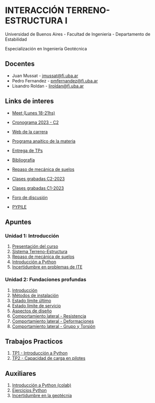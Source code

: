 # INTERACCIÓN TERRENO-ESTRUCTURA I
Universidad de Buenos Aires - Facultad de Ingeniería - Departamento de Estabilidad

Especialización en Ingeniería Geotécnica

## Docentes

* Juan Mussat - jmussat@fi.uba.ar
* Pedro Fernandez - pmfernandez@fi.uba.ar
* Lisandro Roldan - liroldan@fi.uba.ar

## Links de interes

* [Meet (Lunes 18-21hs)](https://meet.google.com/omj-acem-qvg)

* [Cronograma 2023 - C2](https://docs.google.com/spreadsheets/d/18iM8ACUkJqFO1woewddIxSGn59ZT-Ne84gpl8bjRFbY/edit?usp=sharing)

* [Web de la carrera](https://campusold.fi.uba.ar/course/view.php?id=3350)

* [Programa anaítico de la materia](https://campus.fi.uba.ar/pluginfile.php/494028/mod_resource/content/1/Interacci%C3%B3n%20Terreno%20-%20Estructura%20I.pdf)

* [Entrega de TPs](https://forms.gle/N7VfRzV8p7VzLSNm8)

* [Bibliografía](https://drive.google.com/drive/folders/1G-GwdJjAClMhnhLl3PN4o1ekad4BwOSd?usp=sharing)

* [Repaso de mecánica de suelos](https://www.youtube.com/playlist?list=PLQX7AAuxwaHb3Mzc5YDTNqYvbgGUQq3yB)

* [Clases grabadas C2-2023](https://www.youtube.com/playlist?list=PLQX7AAuxwaHYiy2lo6onc2hEQLEv6Ou7X)

* [Clases grabadas C1-2023](https://youtube.com/playlist?list=PLQX7AAuxwaHZVdZBnysGMEaogPLU3DojQ)

* [Foro de discusión](https://github.com/roldanlisandro/Fiuba-Geotecnia-ITE1/discussions)

* [PYPILE](https://www.yongtechnology.com/pypile/#:~:text=PyPile%20is%20a%20lateral%20pile,sections%20and%20custom%20cross%20section.)
<!--
* [Solicitud plaxis](https://forms.gle/koKTm1nvTfd2zh696)

* [Encuesta de cierre](https://forms.gle/YXEV5G3dun1WuEMp9)
-->


## Apuntes

### Unidad 1: Introducción

1. [Presentación del curso](https://github.com/roldanlisandro/Fiuba-Geotecnia-ITE1/blob/main/Apuntes/1000%20Presentaci%C3%B3n%20curso.pdf)
2. [Sistema Terreno-Estructura](https://github.com/roldanlisandro/Fiuba-Geotecnia-ITE1/blob/main/Apuntes/1001%20Sistema%20Terreno-Estructura.pdf)
3. [Repaso de mecánica de suelos](https://github.com/roldanlisandro/Fiuba-Geotecnia-ITE1/blob/main/Apuntes/1104%20Repaso%20mecanica%20de%20suelos.pdf)
4. [Introducción a Python](https://github.com/roldanlisandro/Fiuba-Geotecnia-ITE1/blob/main/Apuntes/1002%20Introducci%C3%B3n%20a%20Python.pdf)
5. [Incertidumbre en problemas de ITE](https://github.com/roldanlisandro/Fiuba-Geotecnia-ITE1/blob/main/Apuntes/1103%20La%20incertidumbre%20en%20los%20problemas%20de%20interaccion.pdf)

### Unidad 2: Fundaciones profundas
1. [Introducción](https://github.com/roldanlisandro/Fiuba-Geotecnia-ITE1/blob/main/Apuntes/1201%20Fundaciones%20profundas%20-%20Introducci%C3%B3n.pdf)
2. [Métodos de instalación](https://github.com/roldanlisandro/Fiuba-Geotecnia-ITE1/blob/main/Apuntes/1202%20Fundaciones%20profundas%20-%20Metodos%20de%20instalacion.pdf)
3. [Estado límite último](https://github.com/roldanlisandro/Fiuba-Geotecnia-ITE1/blob/main/Apuntes/1203%20Fundaciones%20profundas%20-%20ELU.pdf)
4. [Estado límite de servicio](https://github.com/roldanlisandro/Fiuba-Geotecnia-ITE1/blob/main/Apuntes/1204%20Fundaciones%20profundas%20-%20SLS.pdf)
5. [Aspectos de diseño](https://github.com/roldanlisandro/Fiuba-Geotecnia-ITE1/blob/main/Apuntes/1207%20Fundaciones%20profundas%20-%20Aspectos%20de%20dise%C3%B1o.pdf)
6. [Comportamiento lateral - Resistencia](https://github.com/roldanlisandro/Fiuba-Geotecnia-ITE1/blob/main/Apuntes/1212%20Comportamiento%20lateral%20de%20pilotes%20-%20Resistencia%20ultima.pdf)
7. [Comportamiento lateral - Deformaciones](https://github.com/roldanlisandro/Fiuba-Geotecnia-ITE1/blob/main/Apuntes/1213%20Comportamiento%20lateral%20de%20pilotes%20-%20Deformaciones.pdf)
8. [Comportamiento lateral - Grupo y Torsión](https://github.com/roldanlisandro/Fiuba-Geotecnia-ITE1/blob/main/Apuntes/1214%20Comportamiento%20lateral%20de%20pilotes%20-%20Grupo%20y%20Torsion.pdf)
<!--
9. [Análisis dinámico - ELU](https://github.com/roldanlisandro/Fiuba-Geotecnia-ITE1/blob/main/Apuntes/1208%20Analisis%20dinamico%20pilotes%20-%20ELU.pdf)
10. [Análisis dinámico - HD](https://github.com/roldanlisandro/Fiuba-Geotecnia-ITE1/blob/main/Apuntes/1209%20Analisis%20dinamico%20pilotes%20-%20HD.pdf)
11. [Análisis dinámico - PDA](https://github.com/roldanlisandro/Fiuba-Geotecnia-ITE1/blob/main/Apuntes/1210%20Analisis%20dinamico%20pilotes%20-%20PDA.pdf)
12. [Análisis dinámico - MEF](https://github.com/roldanlisandro/Fiuba-Geotecnia-ITE1/blob/main/Apuntes/1211%20Analisis%20dinamico%20pilotes%20-%20MEF.pdf)


### Unidad 3: Fundaciones superficiales
1. [Índice y bibliografía](https://github.com/roldanlisandro/Fiuba-Geotecnia-ITE1/blob/main/Apuntes/1300%20Fundaciones%20superficiales.pdf)
2. [Introducción](https://github.com/roldanlisandro/Fiuba-Geotecnia-ITE1/blob/main/Apuntes/1301%20Fundaciones%20superficiales%20-%20Introduccion.pdf)
3. [Estado límite último](https://github.com/roldanlisandro/Fiuba-Geotecnia-ITE1/blob/main/Apuntes/1302%20Fundaciones%20superficiales%20-%20ULS.pdf)
4. [Estado límite de servicio](https://github.com/roldanlisandro/Fiuba-Geotecnia-ITE1/blob/main/Apuntes/1303%20Fundaciones%20superficiales%20-%20SLS.pdf)
5. [Consideraciones para el diseño estructural](https://github.com/roldanlisandro/Fiuba-Geotecnia-ITE1/blob/main/Apuntes/1304%20Fundaciones%20superficiales%20-%20Consideraciones%20para%20el%20diseno%20estructural.pdf)
6. [Fundaciones apoyadas en pilotes](https://github.com/roldanlisandro/Fiuba-Geotecnia-ITE1/blob/main/Apuntes/1305%20Fundaciones%20superficiales%20-%20Fundaciones%20apoyadas%20en%20pilotes.pdf)

### Unidad 4: Excavaciones
1. [Índice y bibliografía](https://github.com/roldanlisandro/Fiuba-Geotecnia-ITE1/blob/main/Apuntes/1400%20Excavaciones.pdf)
2. [Introducción](https://github.com/roldanlisandro/Fiuba-Geotecnia-ITE1/blob/main/Apuntes/1401%20Excavaciones%20-%20Introduccion.pdf)
3. [Muros colados](https://github.com/roldanlisandro/Fiuba-Geotecnia-ITE1/blob/main/Apuntes/1405%20Muros%20colados.pdf)-->

## Trabajos Practicos
1. [TP1 - Introducción a Python](https://github.com/roldanlisandro/Fiuba-Geotecnia-ITE1/blob/main/Trabajos%20Practicos/TP1%20-%20Intro%20a%20Python.ipynb)
2. [TP2 - Capacidad de carga en pilotes](https://github.com/roldanlisandro/Fiuba-Geotecnia-ITE1/blob/main/Trabajos%20Practicos/TP2%20-%20Capacidad%20de%20carga%20en%20pilotes.ipynb)
<!--
4. [TP3 - Estado de servicio en pilotes](https://github.com/roldanlisandro/Fiuba-Geotecnia-ITE1/blob/main/Trabajos%20Practicos/TP3%20-%20SLS%20-%20Pilotes.ipynb)
5. [TP4 - Fundaciones superficiales](https://github.com/roldanlisandro/Fiuba-Geotecnia-ITE1/blob/main/Trabajos%20Practicos/TP4%20-%20Fundaciones%20superficiales.ipynb)
6. [TP5 - Excavaciones](https://github.com/roldanlisandro/Fiuba-Geotecnia-ITE1/blob/main/Trabajos%20Practicos/TP5%20-%20Excavaciones.ipynb)
-->

## Auxiliares
1. [Introducción a Python (colab)](https://github.com/roldanlisandro/Fiuba-Geotecnia-ITE1/blob/main/Auxiliares/Introduccion_a_Python.ipynb)
2. [Ejercicios Python](https://github.com/roldanlisandro/Fiuba-Geotecnia-ITE1/blob/main/Auxiliares/Ejercicios%20Python.ipynb)
3. [Incertidumbre en la geotécnia](https://github.com/roldanlisandro/Fiuba-Geotecnia-ITE1/blob/main/Auxiliares/Incertidumbre%20en%20geotecnia.ipynb)
<!--
4. [Fundaciones profundas - Resistencia por fuste](https://github.com/roldanlisandro/Fiuba-Geotecnia-ITE1/blob/main/Auxiliares/Fundaciones_profundas_Resistencia_por_fuste.ipynb)
5. [Problema intro Plaxis](https://github.com/roldanlisandro/Fiuba-Geotecnia-ITE1/blob/main/Auxiliares/1602%20Plaxis.pdf)
6. [Plaxis excavación con anclajes (problema)](https://github.com/roldanlisandro/Fiuba-Geotecnia-ITE1/blob/main/Auxiliares/Ejemplo%20plaxis%202.pdf)
7. [Plaxis excavación con anclajes (template)](https://github.com/roldanlisandro/Fiuba-Geotecnia-ITE1/blob/main/Auxiliares/excavacion_anclajes_plaxis.zip)
-->


